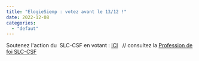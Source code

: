 ```yaml
---
title: "ElogieSiemp : votez avant le 13/12 !"
date: 2022-12-08
categories: 
  - "defaut"
---
```


Soutenez l'action du  SLC-CSF en votant : [ICI]( https://elogiesiemp-election.alphavote.com/Identification "Plateforme de vote")   // consultez la [Profession de foi SLC-CSF](http://www3.slc.asso.fr/wp-content/uploads/2022/11/PROFDEFOI_ES22_BAT.pdf "Profession de foi")
